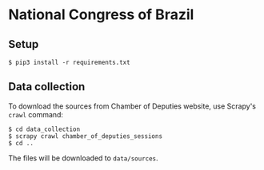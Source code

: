# National Congress of Brazil

## Setup

```console
$ pip3 install -r requirements.txt
```

## Data collection

To download the sources from Chamber of Deputies website, use Scrapy's `crawl` command:

```console
$ cd data_collection
$ scrapy crawl chamber_of_deputies_sessions
$ cd ..
```

The files will be downloaded to `data/sources`.
